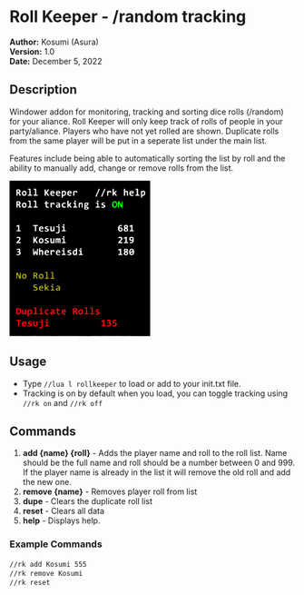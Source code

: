 # Roll Keeper - /random tracking

**Author:**  Kosumi (Asura)<br>
**Version:**  1.0<br>
**Date:** December 5, 2022<br>

## Description

Windower addon for monitoring, tracking and sorting dice rolls (/random) for your aliance. Roll Keeper will only keep track of rolls of people in your party/aliance. Players who have not yet rolled are shown. Duplicate rolls from the same player will be put in a seperate list under the main list.

Features include being able to automatically sorting the list by roll and the ability to manually add, change or remove rolls from the list.

![](images\preview.png)

## Usage

* Type `//lua l rollkeeper` to load or add to your init.txt file.
* Tracking is on by default when you load, you can toggle tracking using `//rk on` and `//rk off`

## Commands
1. **add {name} {roll}** - Adds the player name and roll to the roll list. Name should be the full name and roll should be a number between 0 and 999. If the player name is already in the list it will remove the old roll and add the new one.
2. **remove {name}** - Removes player roll from list
3. **dupe** - Clears the duplicate roll list
4. **reset** - Clears all data
2. **help** - Displays help.
	
### Example Commands
```
//rk add Kosumi 555
//rk remove Kosumi 
//rk reset
```
